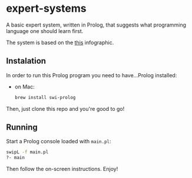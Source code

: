 # expert-systems
A basic expert system, written in Prolog, that suggests what programming language one should learn first.

The system is based on the [this](http://carlcheo.com/wp-content/uploads/2014/12/which-programming-language-should-i-learn-first-infographic.png) infographic.

## Instalation

In order to run this Prolog program you need to have...Prolog installed:

- on Mac:

  ```bash
  brew install swi-prolog
  ```

Then, just clone this repo and you're good to go!

## Running

Start a Prolog console loaded with `main.pl`:

```bash
swipL -f main.pl
?- main
```

Then follow the on-screen instructions. Enjoy!
